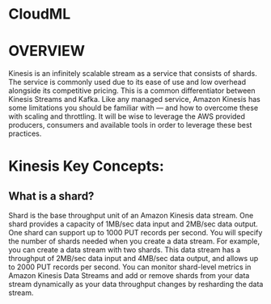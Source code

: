 # CloudML
#  OVERVIEW 

Kinesis is an infinitely scalable stream as a service that consists of shards. The service is commonly used due to its ease of use and low overhead alongside its competitive pricing. This is a common differentiator between Kinesis Streams and Kafka.
Like any managed service, Amazon Kinesis has some limitations you should be familiar with — and how to overcome these with scaling and throttling. It will be wise to leverage the AWS provided producers, consumers and available tools in order to leverage these best practices.

# Kinesis Key Concepts:

## What is a shard?
Shard is the base throughput unit of an Amazon Kinesis data stream. One shard provides a capacity of 1MB/sec data input and 2MB/sec data output. One shard can support up to 1000 PUT records per second. 
You will specify the number of shards needed when you create a data stream. For example, you can create a data stream with two shards. This data stream has a throughput of 2MB/sec data input and 4MB/sec data output, and allows up to 2000 PUT records per second. 
You can monitor shard-level metrics in Amazon Kinesis Data Streams and add or remove shards from your data stream dynamically as your data throughput changes by resharding the data stream.
